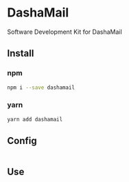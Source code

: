 # DashaMail
Software Development Kit for DashaMail

## Install

### npm
```bash
npm i --save dashamail
```

### yarn
```bash
yarn add dashamail
```

## Config
```js

```

## Use
```js

```
